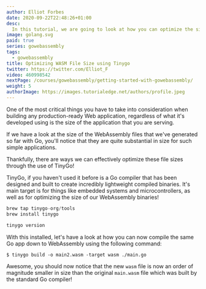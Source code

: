 ```yaml
---
author: Elliot Forbes
date: 2020-09-22T22:48:26+01:00
desc:
  In this tutorial, we are going to look at how you can optimize the size of your WASM files using the tinygo compiler
image: golang.svg
paid: true
series: gowebassembly
tags:
  - gowebassembly
title: Optimizing WASM File Size using Tinygo
twitter: https://twitter.com/Elliot_F
video: 460998542
nextPage: /courses/gowebassembly/getting-started-with-gowebassembly/
weight: 5
authorImage: https://images.tutorialedge.net/authors/profile.jpeg
---
```


One of the most critical things you have to take into consideration when building any production-ready Web application, regardless of what it's developed using is the size of the application that you are serving.

If we have a look at the size of the WebAssembly files that we've generated so far with Go, you'll notice that they are quite substantial in size for such simple applications.

Thankfully, there are ways we can effectively optimize these file sizes through the use of TinyGo!

TinyGo, if you haven't used it before is a Go compiler that has been designed and built to create incredibly lightweight compiled binaries. It's main target is for things like embedded systems and microcontrollers, as well as for optimizing the size of our WebAssembly binaries!

```go
brew tap tinygo-org/tools
brew install tinygo

tinygo version
```

With this installed, let's have a look at how you can now compile the same Go app down to WebAssembly using the following command:

```
$ tinygo build -o main2.wasm -target wasm ./main.go
```

Awesome, you should now notice that the new `wasm` file is now an order of magnitude smaller in size than the original `main.wasm` file which was built by the standard Go compiler!